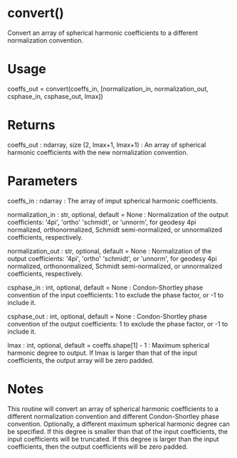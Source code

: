 # convert()

Convert an array of spherical harmonic coefficients to a different
normalization convention.

# Usage

coeffs_out = convert(coeffs_in, [normalization_in, normalization_out,
    csphase_in, csphase_out, lmax])

# Returns

coeffs_out : ndarray, size (2, lmax+1, lmax+1)
:   An array of spherical harmonic coefficients with the new
    normalization convention.

# Parameters

coeffs_in : ndarray
:   The array of imput spherical harmonic coefficients.

normalization_in : str, optional, default = None
:   Normalization of the output coefficients: '4pi', 'ortho'
    'schmidt', or 'unnorm', for geodesy 4pi normalized,
    orthonormalized, Schmidt semi-normalized, or unnormalized
    coefficients, respectively.

normalization_out : str, optional, default = None
:   Normalization of the output coefficients: '4pi', 'ortho'
    'schmidt', or 'unnorm', for geodesy 4pi normalized,
    orthonormalized, Schmidt semi-normalized, or unnormalized
    coefficients, respectively.

csphase_in : int, optional, default = None
:   Condon-Shortley phase convention of the input coefficients: 1 to
    exclude the phase factor, or -1 to include it.

csphase_out : int, optional, default = None
:   Condon-Shortley phase convention of the output coefficients: 1 to
    exclude the phase factor, or -1 to include it.

lmax : int, optional, default = coeffs.shape[1] - 1
:   Maximum spherical harmonic degree to output. If lmax is larger than
    that of the input coefficients, the output array will be zero
    padded.

# Notes

This routine will convert an array of spherical harmonic coefficients
to a different normalization convention and different Condon-Shortley
phase convention. Optionally, a different maximum spherical harmonic
degree can be specified. If this degree is smaller than that of the
input coefficients, the input coefficients will be truncated. If this
degree is larger than the input coefficients, then the output
coefficients will be zero padded.

